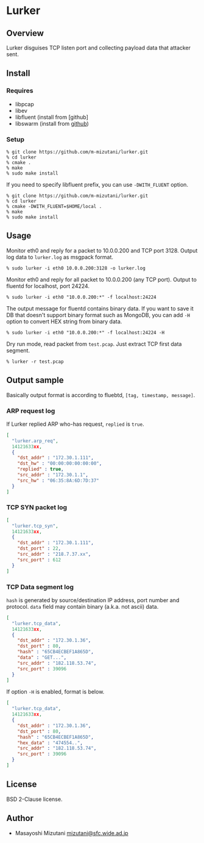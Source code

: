 Lurker
=============

Overview
-------------
Lurker disguises TCP listen port and collecting payload data that attacker sent.


Install
-------------

### Requires

- libpcap
- libev
- libfluent (install from [github]
- libswarm (install from [github](https://github.com/m-mizutani/libfluent))

### Setup

    % git clone https://github.com/m-mizutani/lurker.git
    % cd lurker
    % cmake .
    % make
    % sudo make install

If you need to specify libfluent prefix, you can use `-DWITH_FLUENT` option.

    % git clone https://github.com/m-mizutani/lurker.git
    % cd lurker
    % cmake -DWITH_FLUENT=$HOME/local .
    % make
    % sudo make install
    
Usage
-------------

Monitor eth0 and reply for a packet to 10.0.0.200 and TCP port 3128. Output log data to `lurker.log` as msgpack format.

    % sudo lurker -i eth0 10.0.0.200:3128 -o lurker.log

Monitor eth0 and reply for all packet to 10.0.0.200 (any TCP port). Output to fluentd for localhost, port 24224.

    % sudo lurker -i eth0 "10.0.0.200:*" -f localhost:24224

The output message for fluentd contains binary data. If you want to save it DB that doesn't support binary format such as MongoDB, you can add `-H` option to convert HEX string from binary data.

    % sudo lurker -i eth0 "10.0.0.200:*" -f localhost:24224 -H

Dry run mode, read packet from `test.pcap`. Just extract TCP first data segment.

    % lurker -r test.pcap

Output sample
-------------

Basically output format is according to fluebtd, `[tag, timestamp, message]`.

### ARP request log

If Lurker replied ARP who-has request, `replied` is `true`.

```json
[
  "lurker.arp_req",
  14121633xx,
  {
    "dst_addr" : "172.30.1.111",
    "dst_hw" : "00:00:00:00:00:00",
    "replied" : true,
    "src_addr" : "172.30.1.1",
    "src_hw" : "06:35:8A:6D:7D:37"
  }
]
```


### TCP SYN packet log

```json
[
  "lurker.tcp_syn",
  14121633xx,
  {
    "dst_addr" : "172.30.1.111",
    "dst_port" : 22,
	"src_addr" : "218.7.37.xx",
	"src_port" : 612
  }
]
```

### TCP Data segment log

`hash` is generated by source/destination IP address, port number and protocol. `data` field may contain binary (a.k.a. not ascii) data.

```json
[
  "lurker.tcp_data",
  14121633xx,
  {
    "dst_addr" : "172.30.1.36",
    "dst_port" : 80,
	"hash" : "65CB4ECBEF1A865D",
	"data" : "GET...",	
	"src_addr" : "182.118.53.74",
	"src_port" : 39096
  }
]
```

If option `-H` is enabled, format is below.

```json
[
  "lurker.tcp_data",
  14121633xx,
  {
    "dst_addr" : "172.30.1.36",
    "dst_port" : 80,
	"hash" : "65CB4ECBEF1A865D",
	"hex_data" : "474554..",
	"src_addr" : "182.118.53.74",
	"src_port" : 39096
  }
]
```

License
--------------
BSD 2-Clause license.

Author
--------------
- Masayoshi Mizutani <mizutani@sfc.wide.ad.jp>
